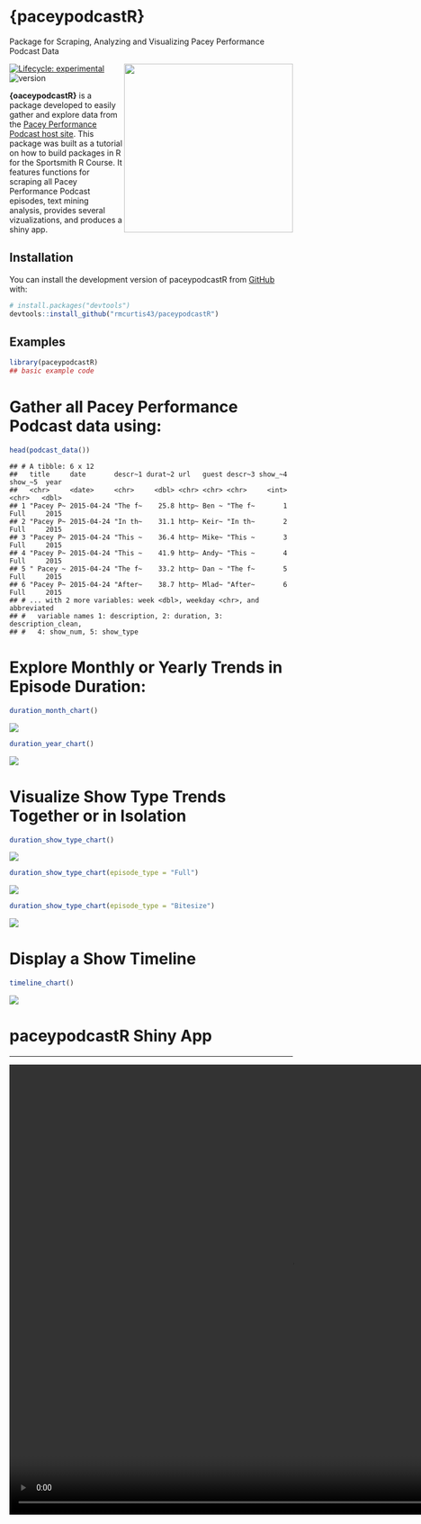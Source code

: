 
# {paceypodcastR}

Package for Scraping, Analyzing and Visualizing Pacey Performance
Podcast Data

<img src="man/figures/hexsticker.png" align="right" width="300" />

<!-- badges: start -->

[![Lifecycle:
experimental](https://img.shields.io/badge/lifecycle-experimental-orange.svg)](https://www.tidyverse.org/lifecycle/#experimental)
![version](https://img.shields.io/badge/version-0.1.0-blue)
<!-- badges: end -->

**{oaceypodcastR}** is a package developed to easily gather and explore
data from the [Pacey Performance Podcast host
site](https://paceyperformancepodcast.podbean.com/). This package was
built as a tutorial on how to build packages in R for the Sportsmith R
Course. It features functions for scraping all Pacey Performance Podcast
episodes, text mining analysis, provides several vizualizations, and
produces a shiny app.

## Installation

You can install the development version of paceypodcastR from
[GitHub](https://github.com/) with:

``` r
# install.packages("devtools")
devtools::install_github("rmcurtis43/paceypodcastR")
```

## Examples

``` r
library(paceypodcastR)
## basic example code
```

# Gather all Pacey Performance Podcast data using:

``` r
head(podcast_data())
```

    ## # A tibble: 6 x 12
    ##   title     date       descr~1 durat~2 url   guest descr~3 show_~4 show_~5  year
    ##   <chr>     <date>     <chr>     <dbl> <chr> <chr> <chr>     <int> <chr>   <dbl>
    ## 1 "Pacey P~ 2015-04-24 "The f~    25.8 http~ Ben ~ "The f~       1 Full     2015
    ## 2 "Pacey P~ 2015-04-24 "In th~    31.1 http~ Keir~ "In th~       2 Full     2015
    ## 3 "Pacey P~ 2015-04-24 "This ~    36.4 http~ Mike~ "This ~       3 Full     2015
    ## 4 "Pacey P~ 2015-04-24 "This ~    41.9 http~ Andy~ "This ~       4 Full     2015
    ## 5 " Pacey ~ 2015-04-24 "The f~    33.2 http~ Dan ~ "The f~       5 Full     2015
    ## 6 "Pacey P~ 2015-04-24 "After~    38.7 http~ Mlad~ "After~       6 Full     2015
    ## # ... with 2 more variables: week <dbl>, weekday <chr>, and abbreviated
    ## #   variable names 1: description, 2: duration, 3: description_clean,
    ## #   4: show_num, 5: show_type

# Explore Monthly or Yearly Trends in Episode Duration:

``` r
duration_month_chart()
```

![](README_files/figure-gfm/pressure-1.png)<!-- -->

``` r
duration_year_chart()
```

![](README_files/figure-gfm/pressure-2.png)<!-- -->

# Visualize Show Type Trends Together or in Isolation

``` r
duration_show_type_chart()
```

![](README_files/figure-gfm/unnamed-chunk-1-1.png)<!-- -->

``` r
duration_show_type_chart(episode_type = "Full")
```

![](README_files/figure-gfm/unnamed-chunk-1-2.png)<!-- -->

``` r
duration_show_type_chart(episode_type = "Bitesize")
```

![](README_files/figure-gfm/unnamed-chunk-1-3.png)<!-- -->

# Display a Show Timeline

``` r
timeline_chart()
```

![](README_files/figure-gfm/unnamed-chunk-2-1.png)<!-- -->

# paceypodcastR Shiny App

------------------------------------------------------------------------

<video auto-play="true" loop="loop" width="1000" height="800" controls>
<source src="inst/videos/paceypodcastR_app.mp4" type="video/mp4">
</video>
